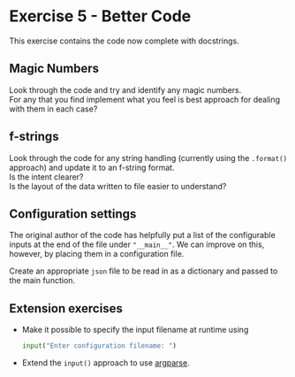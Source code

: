# Exercise 5 - Better Code

This exercise contains the code now complete with docstrings.


## Magic Numbers

Look through the code and try and identify any magic numbers.\
For any that you find implement what you feel is best approach for dealing with them
in each case?


## f-strings

Look through the code for any string handling (currently using the `.format()` approach)
and update it to an f-string format.\
Is the intent clearer?\
Is the layout of the data written to file easier to understand?


## Configuration settings

The original author of the code has helpfully put a list of the configurable
inputs at the end of the file under `"__main__"`.
We can improve on this, however, by placing them in a configuration file.

Create an appropriate `json` file to be read in as a dictionary and passed to the 
main function.


## Extension exercises

- Make it possible to specify the input filename at runtime using
  ```python
  input("Enter configuration filename: ")
  ```
- Extend the `input()` approach to use
  [argparse](https://docs.python.org/3/library/argparse.html).
